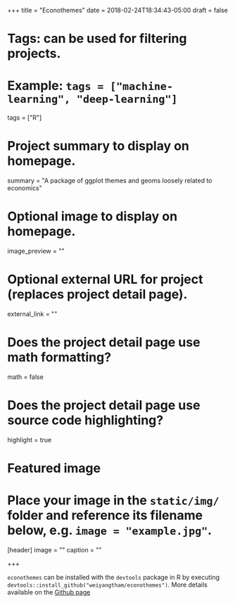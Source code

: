 +++
title = "Econothemes"
date = 2018-02-24T18:34:43-05:00
draft = false

# Tags: can be used for filtering projects.
# Example: `tags = ["machine-learning", "deep-learning"]`
tags = ["R"]

# Project summary to display on homepage.
summary = "A package of ggplot themes and geoms loosely related to economics"

# Optional image to display on homepage.
image_preview = ""

# Optional external URL for project (replaces project detail page).
external_link = ""

# Does the project detail page use math formatting?
math = false

# Does the project detail page use source code highlighting?
highlight = true

# Featured image
# Place your image in the `static/img/` folder and reference its filename below, e.g. `image = "example.jpg"`.
[header]
image = ""
caption = ""

+++

`econothemes` can be installed with the `devtools` package in R by executing `devtools::install_github("weiyangtham/econothemes")`. More details available on the [Github page](https://github.com/weiyangtham/econothemes)